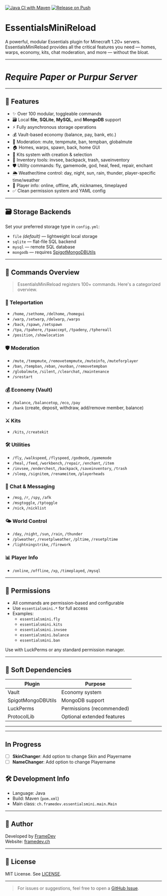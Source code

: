 [![Java CI with Maven](https://github.com/frame-dev/EssentialsMiniReload/actions/workflows/maven.yml/badge.svg)](https://github.com/frame-dev/EssentialsMiniReload/actions/workflows/maven.yml)
[![Release on Push](https://github.com/frame-dev/EssentialsMiniReload/actions/workflows/release.yml/badge.svg)](https://github.com/frame-dev/EssentialsMiniReload/actions/workflows/release.yml)

# EssentialsMiniReload

A powerful, modular Essentials plugin for Minecraft 1.20+ servers. EssentialsMiniReload provides all the critical features you need — homes, warps, economy, kits, chat moderation, and more — without the bloat.

---

# ***Require Paper or Purpur Server***

---

## 🚀 Features

- ✨ Over 100 modular, toggleable commands
- 🗃️ Local **file**, **SQLite**, **MySQL**, and **MongoDB** support
- ⚡ Fully asynchronous storage operations
- 💰 Vault-based economy (balance, pay, bank, etc.)
- 🔨 Moderation: mute, tempmute, ban, tempban, globalmute
- 🏠 Homes, warps, spawn, back, home GUI
- 🎒 Kits system with creation & selection
- 🎯 Inventory tools: invsee, backpack, trash, saveinventory
- 🛡️ Utility commands: fly, gamemode, god, heal, feed, repair, enchant
- 🌦️ Weather/time control: day, night, sun, rain, thunder, player-specific time/weather
- 👀 Player info: online, offline, afk, nicknames, timeplayed
- ✅ Clean permission system and YAML config

---

## 🗃️ Storage Backends

Set your preferred storage type in `config.yml`:

- `file` *(default)* — lightweight local storage
- `sqlite` — flat-file SQL backend
- `mysql` — remote SQL database
- `mongodb` — requires [SpigotMongoDBUtils](https://github.com/frame-dev/SpigotMongoDBUtils)

---

## 💬 Commands Overview

> EssentialsMiniReload registers 100+ commands. Here's a categorized overview.

### 🔀 Teleportation
- `/home`, `/sethome`, `/delhome`, `/homegui`
- `/warp`, `/setwarp`, `/delwarp`, `/warps`
- `/back`, `/spawn`, `/setspawn`
- `/tpa`, `/tpahere`, `/tpaaccept`, `/tpadeny`, `/tphereall`
- `/position`, `/showlocation`

### 🛡️ Moderation
- `/mute`, `/tempmute`, `/removetempmute`, `/muteinfo`, `/muteforplayer`
- `/ban`, `/tempban`, `/eban`, `/eunban`, `/removetempban`
- `/globalmute`, `/silent`, `/clearchat`, `/maintenance`
- `/srestart`

### 💰 Economy (Vault)
- `/balance`, `/balancetop`, `/eco`, `/pay`
- `/bank` (create, deposit, withdraw, add/remove member, balance)

### ⚔️ Kits
- `/kits`, `/createkit`

### 🛠️ Utilities
- `/fly`, `/walkspeed`, `/flyspeed`, `/godmode`, `/gamemode`
- `/heal`, `/feed`, `/workbench`, `/repair`, `/enchant`, `/item`
- `/invsee`, `/enderchest`, `/backpack`, `/saveinventory`, `/trash`
- `/sleep`, `/signitem`, `/renameitem`, `/playerheads`

### 💬 Chat & Messaging
- `/msg`, `/r`, `/spy`, `/afk`
- `/msgtoggle`, `/tptoggle`
- `/nick`, `/nicklist`

### 🌤️ World Control
- `/day`, `/night`, `/sun`, `/rain`, `/thunder`
- `/plweather`, `/resetplweather`, `/pltime`, `/resetpltime`
- `/lightningstrike`, `/firework`

### 📊 Player Info
- `/online`, `/offline`, `/xp`, `/timeplayed`, `/mysql`

---

## 🔐 Permissions

- All commands are permission-based and configurable
- Use `essentialsmini.*` for full access
- Examples:
    - `essentialsmini.fly`
    - `essentialsmini.kits`
    - `essentialsmini.invsee`
    - `essentialsmini.balance`
    - `essentialsmini.ban`

Use with LuckPerms or any standard permission manager.

---

## 🔌 Soft Dependencies

| Plugin              | Purpose                     |
|---------------------|-----------------------------|
| Vault               | Economy system              |
| SpigotMongoDBUtils  | MongoDB support             |
| LuckPerms           | Permissions (recommended)   |
| ProtocolLib         | Optional extended features  |

---

---

## In Progress

- [ ] **SkinChanger**: Add option to change Skin and Playername
- [ ] **NameChanger**: Add option to change Playername

## 🛠️ Development Info

- Language: Java
- Build: Maven (`pom.xml`)
- Main class: `ch.framedev.essentialsmini.main.Main`

---

## 👤 Author

Developed by [FrameDev](https://github.com/frame-dev)  
Website: [framedev.ch](https://framedev.ch)

---

## 📄 License

MIT License. See [LICENSE](./LICENSE).

---

> For issues or suggestions, feel free to open a [GitHub Issue](https://github.com/frame-dev/EssentialsMiniReload/issues).
